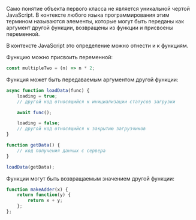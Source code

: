 Само понятие объекта первого класса не является уникальной чертой JavaScript. В контексте любого языка программирования этим термином называются элементы, которые могут быть переданы как аргумент другой функции, возвращены из функции и присвоены переменной.

В контексте JavaScript это определение можно отнести и к функциям.

Функцию можно присвоить переменной:
```js
const multipleTwo = (n) => n * 2;
```

Функция может быть передаваемым аргументом другой функции:
```js
async function loadData(func) {
	loading = true;
	// другой код относящийся к инициализации статусов загрузки

	await func();

	loading = false;
	// другой код относящийся к закрытию загрузчиков
}

function getData() {
	// код получения данных с сервера
}

loadData(getData);
```

Функции могут быть возвращаемым значением другой функции:
```js
function makeAdder(x) {
	return function(y) {
		return x + y;
	};
};
```
